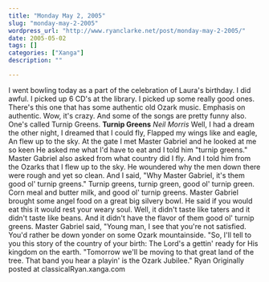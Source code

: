 ```yaml
---
title: "Monday May 2, 2005"
slug: "monday-may-2-2005"
wordpress_url: "http://www.ryanclarke.net/post/monday-may-2-2005/"
date: 2005-05-02
tags: []
categories: ["Xanga"]
description: ""

---
```


I went bowling today as a part of the celebration of Laura's birthday. I did awful.
 I picked up 6 CD's at the library. I picked up some really good ones. There's this one that has some authentic old Ozark music. Emphasis on authentic. Wow, it's crazy. And some of the songs are pretty funny also. One's called Turnip Greens.
**Turnip Greens**
*Neil Morris*
 Well, I had a dream the other night, I dreamed that I could fly,
 Flapped my wings like and eagle, An flew up to the sky.
 At the gate I met Master Gabriel and he looked at me so keen
 He asked me what I'd have to eat and I told him "turnip greens."
 Master Gabriel also asked from what country did I fly.
 And I told him from the Ozarks that I flew up to the sky.
 He woundered why the men down there were rough and yet so clean.
 And I said, "Why Master Gabriel, it's them good ol' turnip greens."
 Turnip greens, turnip green, good ol' turnip green.
 Corn meal and butter milk, and good ol' turnip greens.
 Master Gabriel brought some angel food on a great big silvery bowl.
 He said if you would eat this it would rest your weary soul.
 Well, it didn't taste like taters and it didn't taste like beans.
 And it didn't have the flavor of them good ol' turnip greens.
 Master Gabriel said, "Young man, I see that you're not satisfied.
 You'd rather be down yonder on some Ozark mountainside.
 "So, I'll tell to you this story of the country of your birth:
 The Lord's a gettin' ready for His kingdom on the earth.
 "Tomorrow we'll be moving to that great land of the tree.
 That band you hear a playin' is the Ozark Jubilee."
 Ryan
Originally posted at classicalRyan.xanga.com
